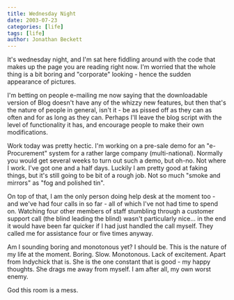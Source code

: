 ```yaml
---
title: Wednesday Night
date: 2003-07-23
categories: [life]
tags: [life]
author: Jonathan Beckett
---
```


It's wednesday night, and I'm sat here fiddling around with the code that makes up the page you are reading right now. I'm worried that the whole thing is a bit boring and "corporate" looking - hence the sudden appearance of pictures.

I'm betting on people e-mailing me now saying that the downloadable version of Blog doesn't have any of the whizzy new features, but then that's the nature of people in general, isn't it - be as pissed off as they can as often and for as long as they can. Perhaps I'll leave the blog script with the level of functionality it has, and encourage people to make their own modifications.

Work today was pretty hectic. I'm working on a pre-sale demo for an "e-Procurement" system for a rather large company (multi-national). Normally you would get several weeks to turn out such a demo, but oh-no. Not where I work. I've got one and a half days. Luckily I am pretty good at faking things, but it's still going to be bit of a rough job. Not so much "smoke and mirrors" as "fog and polished tin".

On top of that, I am the only person doing help desk at the moment too - and we've had four calls in so far - all of which I've not had time to spend on. Watching four other members of staff stumbling through a customer support call (the blind leading the blind) wasn't particularly nice... in the end it would have been far quicker if I had just handled the call myself. They called me for assistance four or five times anyway.

Am I sounding boring and monotonous yet? I should be. This is the nature of my life at the moment. Boring. Slow. Monotonous. Lack of excitement. Apart from Indychick that is. She is the one constant that is good - my happy thoughts. She drags me away from myself. I am after all, my own worst enemy.

God this room is a mess.